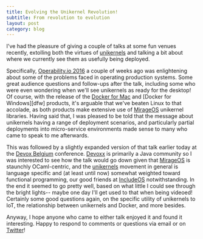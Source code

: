 ```yaml
---
title: Evolving the Unikernel Revolution!
subtitle: From revolution to evolution
layout: post
category: blog
---
```


I've had the pleasure of giving a couple of talks at some fun venues recently,
extolling both the virtues of [unikernels][] and talking a bit about where we
currently see them as usefully being deployed.

[unikernels]: http://unikernel.org/

Specifically, [Operability.io 2016][oio] a couple of weeks ago was enlightening
about some of the problems faced in operating production systems. Some great
audience questions and follow-ups after the talk, including some who were even
wondering when we'll see unikernels as ready for the desktop! Of course, with
the release of the [Docker for Mac][d4m] and [Docker for Windows][dfw] products,
it's arguable that we've beaten Linux to that accolade, as both products make
extensive use of [MirageOS][] unikernel libraries. Having said that, I was
pleased to be told that the message about unikernels having a range of
deployment scenarios, and particularly partial deployments into micro-service
environments made sense to many who came to speak to me afterwards.

[d4m]: https://docker.com/...
[d4w]: https://docker.com/...
[mirageos]: https://mirage.io
[oio]: https://operability.io/

This was followed by a slightly expanded version of that talk earlier today at
the [Devox Belgium][devoxx] conference. [Devoxx][] is primarily a Java community
so I was interested to see how the talk would go down given that [MirageOS][] is
staunchly OCaml-centric, and the [unikernels][] movement in general is language
specific and (at least until now) somewhat weighted toward functional
programming, our good friends at [IncludeOS][] notwithstanding. In the end it
seemed to go pretty well, based on what little I could see through the bright
lights-- maybe one day I'll get used to that when being videoed! Certainly some
good questions again, on the specific utility of unikernels to IoT, the
relationship between unikernels and Docker, and more besides.

[devoxx]: https://devoxx.be/
[includeos]: https://includeos.org/

Anyway, I hope anyone who came to either talk enjoyed it and found it
interesting. Happy to respond to comments or questions via email or
on [Twitter](https://twitter.com/mort___)!
